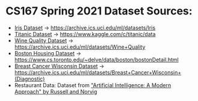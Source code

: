 # CS167 Spring 2021 Dataset Sources:

- [Iris Dataset](https://archive.ics.uci.edu/ml/datasets/Iris) -> https://archive.ics.uci.edu/ml/datasets/Iris
- [Titanic Dataset](https://www.kaggle.com/c/titanic/data) -> https://www.kaggle.com/c/titanic/data
- [Wine Quality Dataset](https://archive.ics.uci.edu/ml/datasets/Wine+Quality) -> https://archive.ics.uci.edu/ml/datasets/Wine+Quality
- [Boston Housing Dataset](https://www.cs.toronto.edu/~delve/data/boston/bostonDetail.html) -> https://www.cs.toronto.edu/~delve/data/boston/bostonDetail.html
- [Breast Cancer Wisconsin Dataset](https://archive.ics.uci.edu/ml/datasets/Breast+Cancer+Wisconsin+(Diagnostic)) -> https://archive.ics.uci.edu/ml/datasets/Breast+Cancer+Wisconsin+(Diagnostic)
- Restaurant Data: Dataset from ["Artificial Intelligence: A Modern Approach" by Russell and Norvig](https://www.amazon.com/Artificial-Intelligence-Approach-Stuart-Russell/dp/9332543518)
